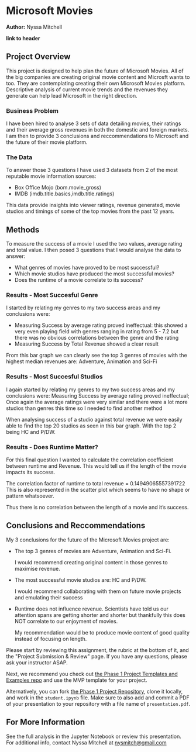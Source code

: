 # Microsoft Movies
**Author:** Nyssa Mitchell
 
 **link to header**

## Project Overview

This project is designed to help plan the future of Microsoft Movies. All of the big companies are creating original movie content and Microsft wants to too. They are contemplating creating their own Microsoft Movies platform. Descriptive analysis of current movie trends and the revenues they generate can help lead Microsoft in the right direction.

### Business Problem

I have been hired to analyse 3 sets of data detailing movies, their ratings and their average gross revenues in both the domestic and foreign markets. I am then to provide 3 conclusions and reccommendations to Microsoft and the future of their movie platform.

### The Data

To answer those 3 questions I have used 3 datasets from 2 of the most reputable movie information sources:
* Box Office Mojo (bom.movie_gross)
* IMDB (imdb.title.basics,imdb.title.ratings)

This data provide insights into viewer ratings, revenue generated, movie studios and timings of some of the top movies from the past 12 years. 

## Methods
To measure the success of a movie I used the two values, average rating and total value. I then posed 3 questions that I would analyse the data to answer:
* What genres of movies have proved to be most successful?
* Which movie studios have produced the most successful movies?
* Does the runtime of a movie correlate to its success?

### Results - Most Succesful Genre
I started by relating my genres to my two success areas and my conclusions were:
* Measuring Success by average rating proved ineffectual: 
      this showed a very even playing field with genres ranging in rating from 5 - 7.2 but there was no obvious correlations between the genre and the rating
* Measuring Success by Total Revenue showed a clear result




From this bar graph we can clearly see the top 3 genres of movies with the highest median revenues are: Adventure, Animation and Sci-Fi

### Results - Most Succesful Studios
I again started by relating my genres to my two success areas and my conclusions were:
Measuring Success by average rating proved ineffectual; Once again the average ratings were very similar and there were a lot more studios than genres this time so I needed to find another method

When analysing success of a studio against total revenue we were easily able to find the top 20 studios as seen in this bar graph. With the top 2 being HC and P/DW.

### Results - Does Runtime Matter?
For this final question I wanted to calculate the correlation coefficient between runtime and Revenue. This would tell us if the length of the movie impacts its success.  

The correlation factor of runtime to total revenue  =  0.14949065557391722
This is also represented in the scatter plot which seems to have no shape or pattern whatsoever.

Thus there is no correlation between the length of a movie and it’s success.

## Conclusions and Reccommendations
My 3 conclusions for the future of the Microsoft Movies project are:
* The top 3 genres of movies are Adventure, Animation and Sci-Fi.

    I would recommend creating original content in those genres to maximise revenue.
* The most successful movie studios are: HC and P/DW.

    I would recommend collaborating with them on future movie projects and emulating their success
* Runtime does not influence revenue. Scientists have told us our attention spans are getting shorter and shorter but thankfully this does NOT correlate to our enjoyment of movies.

    My recommendation would be to produce movie content of good quality instead of focusing on length.


Please start by reviewing this assignment, the rubric at the bottom of it, and the "Project Submission & Review" page. If you have any questions, please ask your instructor ASAP.

Next, we recommend you check out [the Phase 1 Project Templates and Examples repo](https://github.com/learn-co-curriculum/dsc-project-template) and use the MVP template for your project.

Alternatively, you can fork [the Phase 1 Project Repository](https://github.com/learn-co-curriculum/dsc-phase-1-project), clone it locally, and work in the `student.ipynb` file. Make sure to also add and commit a PDF of your presentation to your repository with a file name of `presentation.pdf`.

## For More Information

See the full analysis in the Jupyter Notebook or review this presentation.
For additional info, contact Nyssa Mitchell at nysmitch@gmail.com




